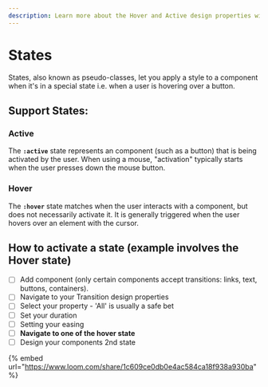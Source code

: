 ```yaml
---
description: Learn more about the Hover and Active design properties within Budibase
---
```


# States

States, also known as pseudo-classes, let you apply a style to a component when it's in a special state i.e. when a user is hovering over a button.

## Support States:

### **Active**

The **`:active`** state represents an component \(such as a button\) that is being activated by the user. When using a mouse, "activation" typically starts when the user presses down the mouse button.

### **Hover**

The **`:hover`** state matches when the user interacts with a component, but does not necessarily activate it. It is generally triggered when the user hovers over an element with the cursor.

## How to activate a state \(example involves the Hover state\)

* [ ] Add component \(only certain components accept transitions: links, text, buttons, containers\).
* [ ] Navigate to your Transition design properties
* [ ] Select your property - 'All' is usually a safe bet
* [ ] Set your duration 
* [ ] Setting your easing
* [ ] **Navigate to one of the hover state**
* [ ] Design your components 2nd state

{% embed url="https://www.loom.com/share/1c609ce0db0e4ac584ca18f938a930ba" %}



